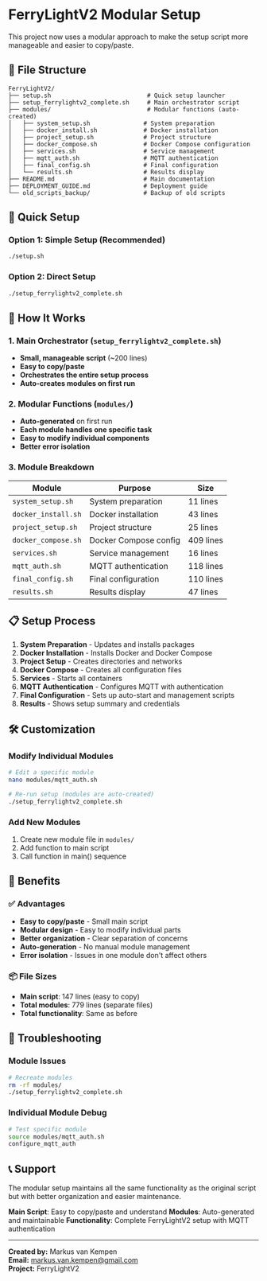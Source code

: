 # FerryLightV2 Modular Setup

This project now uses a modular approach to make the setup script more manageable and easier to copy/paste.

## 📁 File Structure

```
FerryLightV2/
├── setup.sh                           # Quick setup launcher
├── setup_ferrylightv2_complete.sh     # Main orchestrator script
├── modules/                           # Modular functions (auto-created)
│   ├── system_setup.sh               # System preparation
│   ├── docker_install.sh             # Docker installation
│   ├── project_setup.sh              # Project structure
│   ├── docker_compose.sh             # Docker Compose configuration
│   ├── services.sh                   # Service management
│   ├── mqtt_auth.sh                  # MQTT authentication
│   ├── final_config.sh               # Final configuration
│   └── results.sh                    # Results display
├── README.md                         # Main documentation
├── DEPLOYMENT_GUIDE.md               # Deployment guide
└── old_scripts_backup/               # Backup of old scripts
```

## 🚀 Quick Setup

### Option 1: Simple Setup (Recommended)
```bash
./setup.sh
```

### Option 2: Direct Setup
```bash
./setup_ferrylightv2_complete.sh
```

## 🔧 How It Works

### 1. Main Orchestrator (`setup_ferrylightv2_complete.sh`)
- **Small, manageable script** (~200 lines)
- **Easy to copy/paste**
- **Orchestrates the entire setup process**
- **Auto-creates modules on first run**

### 2. Modular Functions (`modules/`)
- **Auto-generated** on first run
- **Each module handles one specific task**
- **Easy to modify individual components**
- **Better error isolation**

### 3. Module Breakdown

| Module | Purpose | Size |
|--------|---------|------|
| `system_setup.sh` | System preparation | 11 lines |
| `docker_install.sh` | Docker installation | 43 lines |
| `project_setup.sh` | Project structure | 25 lines |
| `docker_compose.sh` | Docker Compose config | 409 lines |
| `services.sh` | Service management | 16 lines |
| `mqtt_auth.sh` | MQTT authentication | 118 lines |
| `final_config.sh` | Final configuration | 110 lines |
| `results.sh` | Results display | 47 lines |

## 📋 Setup Process

1. **System Preparation** - Updates and installs packages
2. **Docker Installation** - Installs Docker and Docker Compose
3. **Project Setup** - Creates directories and networks
4. **Docker Compose** - Creates all configuration files
5. **Services** - Starts all containers
6. **MQTT Authentication** - Configures MQTT with authentication
7. **Final Configuration** - Sets up auto-start and management scripts
8. **Results** - Shows setup summary and credentials

## 🛠️ Customization

### Modify Individual Modules
```bash
# Edit a specific module
nano modules/mqtt_auth.sh

# Re-run setup (modules are auto-created)
./setup_ferrylightv2_complete.sh
```

### Add New Modules
1. Create new module file in `modules/`
2. Add function to main script
3. Call function in main() sequence

## 🔄 Benefits

### ✅ Advantages
- **Easy to copy/paste** - Small main script
- **Modular design** - Easy to modify individual parts
- **Better organization** - Clear separation of concerns
- **Auto-generation** - No manual module management
- **Error isolation** - Issues in one module don't affect others

### 📦 File Sizes
- **Main script**: 147 lines (easy to copy)
- **Total modules**: 779 lines (separate files)
- **Total functionality**: Same as before

## 🚨 Troubleshooting

### Module Issues
```bash
# Recreate modules
rm -rf modules/
./setup_ferrylightv2_complete.sh
```

### Individual Module Debug
```bash
# Test specific module
source modules/mqtt_auth.sh
configure_mqtt_auth
```

## 📞 Support

The modular setup maintains all the same functionality as the original script but with better organization and easier maintenance.

**Main Script**: Easy to copy/paste and understand
**Modules**: Auto-generated and maintainable
**Functionality**: Complete FerryLightV2 setup with MQTT authentication

---

**Created by:** Markus van Kempen  
**Email:** markus.van.kempen@gmail.com  
**Project:** FerryLightV2 